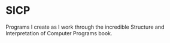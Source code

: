 # SICP
Programs I create as I work through the incredible Structure and Interpretation of Computer Programs book.
